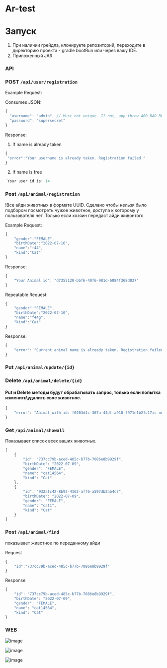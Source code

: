 # Ar-test

# Запуск
1) При наличии грейдла, клонируете репозиторий, переходите в директорию проекта - gradle bootRun или через вашу IDE.
2) Приложенный JAR

### API 

### POST ```/api/user/registration```
Example Request:

Consumes JSON:
```javascript
{
  "username": "admin", // Must not unique. If not, app throw 400 BAD_REQUEST
  "password": "supersecret" 
}
```

Response:

1) If name is already taken

```javascript
{
 "error":"Your username is already taken. Registration failed."
}
```

2) If name is free

```javascript
 Your user id is: 14
```

### Post ```/api/animal/registration```

!Все айди животных в формате UUID. Сделано чтобы нельзя было подбором посмотреть чужое животное, доступа к которому у пользователя нет. Только если хозяин передаст айди живонтого


Example Request: 

```javascript
{
    "gender":"FEMALE",
    "birthDate":"2022-07-10",
    "name":"f44",
    "kind":"Cat"
}
```

Response: 

```javascript
{
    "Your Animal id": "d7355120-bbf6-40f6-981d-6084f368d037"
}
```


Repeatable Request:

```javascript
{
    "gender":"FEMALE",
    "birthDate":"2022-07-10",
    "name":"f44g",
    "kind":"Cat"
}
```


Response:

```javascript
{
    "error": "Current animal name is already taken. Registration failed."
}
```

### Put ```/api/animal/update/{id}```



### Delete ```/api/animal/delete/{id}```

#### Put и Delete методы будут обрабатывать запрос, только если попытка изменить\удалить свое животное. 

```javascript
{
    "error": "Animal with id: f0203d4c-367a-44df-a910-f971e1b2fc17is not yours. You can`t update him. Update failing."
}
```


### Get ```/api/animal/showall```

Показывает список всех ваших животных.

```javascript
[
    {
        "id": "737cc79b-aced-485c-b77b-7086e8b9929f",
        "birthDate": "2022-07-09",
        "gender": "FEMALE",
        "name": "cat14564",
        "kind": "Cat"
    },
    {
        "id": "932afc42-8b92-4162-aff6-a597db2ab4c7",
        "birthDate": "2022-07-09",
        "gender": "FEMALE",
        "name": "cat1",
        "kind": "Cat"
    }
]
```


### Post ```/api/animal/find```

показывает животное по переданному айди

Request 

```javascript
{
    "id":"737cc79b-aced-485c-b77b-7086e8b9929f"
}
```


Response 

```javascript
{
    "id": "737cc79b-aced-485c-b77b-7086e8b9929f",
    "birthDate": "2022-07-09",
    "gender": "FEMALE",
    "name": "cat14564",
    "kind": "Cat"
}
```


### WEB

![image](https://user-images.githubusercontent.com/91428346/178155209-bdc90cbf-4752-488f-bdb6-7b56f8bcf79f.png)

![image](https://user-images.githubusercontent.com/91428346/178155874-e9d8edcb-85d9-41c8-a0c5-d943f6231d0b.png)


![image](https://user-images.githubusercontent.com/91428346/178155893-618bd37b-4dad-4e73-97c6-8e849cd41808.png)






